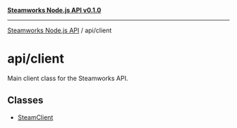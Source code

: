 [**Steamworks Node.js API v0.1.0**](../../README.md)

***

[Steamworks Node.js API](../../modules.md) / api/client

# api/client

Main client class for the Steamworks API.

## Classes

- [SteamClient](classes/SteamClient.md)
